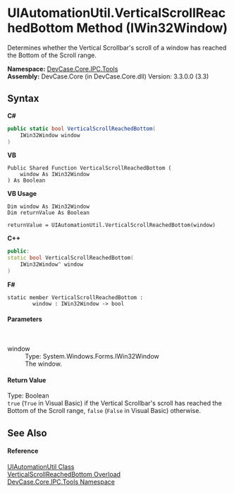 # UIAutomationUtil.VerticalScrollReachedBottom Method (IWin32Window)
 

Determines whether the Vertical Scrollbar's scroll of a window has reached the Bottom of the Scroll range.

**Namespace:**&nbsp;<a href="N_DevCase_Core_IPC_Tools">DevCase.Core.IPC.Tools</a><br />**Assembly:**&nbsp;DevCase.Core (in DevCase.Core.dll) Version: 3.3.0.0 (3.3)

## Syntax

**C#**<br />
``` C#
public static bool VerticalScrollReachedBottom(
	IWin32Window window
)
```

**VB**<br />
``` VB
Public Shared Function VerticalScrollReachedBottom ( 
	window As IWin32Window
) As Boolean
```

**VB Usage**<br />
``` VB Usage
Dim window As IWin32Window
Dim returnValue As Boolean

returnValue = UIAutomationUtil.VerticalScrollReachedBottom(window)
```

**C++**<br />
``` C++
public:
static bool VerticalScrollReachedBottom(
	IWin32Window^ window
)
```

**F#**<br />
``` F#
static member VerticalScrollReachedBottom : 
        window : IWin32Window -> bool 

```


#### Parameters
&nbsp;<dl><dt>window</dt><dd>Type: System.Windows.Forms.IWin32Window<br />The window.</dd></dl>

#### Return Value
Type: Boolean<br />`true` (`True` in Visual Basic) if the Vertical Scrollbar's scroll has reached the Bottom of the Scroll range, `false` (`False` in Visual Basic) otherwise.

## See Also


#### Reference
<a href="T_DevCase_Core_IPC_Tools_UIAutomationUtil">UIAutomationUtil Class</a><br /><a href="Overload_DevCase_Core_IPC_Tools_UIAutomationUtil_VerticalScrollReachedBottom">VerticalScrollReachedBottom Overload</a><br /><a href="N_DevCase_Core_IPC_Tools">DevCase.Core.IPC.Tools Namespace</a><br />